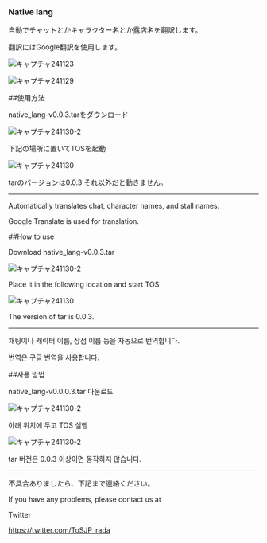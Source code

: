 ### Native lang

自動でチャットとかキャラクター名とか露店名を翻訳します。

翻訳にはGoogle翻訳を使用します。

![キャプチャ241123](https://github.com/user-attachments/assets/ed0fd698-a4d3-4c8f-a84d-a9ec3209c1e2)

![キャプチャ241129](https://github.com/user-attachments/assets/653526e7-98ba-4dd6-9da8-9eed2611e5a5)


##使用方法

native_lang-v0.0.3.tarをダウンロード

![キャプチャ241130-2](https://github.com/user-attachments/assets/013d1e49-fb82-429d-aa7e-ddb109e5d5a8)

下記の場所に置いてTOSを起動

![キャプチャ241130](https://github.com/user-attachments/assets/987111fc-d0e9-4bef-8b3b-d1b95d81f3c7)

tarのバージョンは0.0.3 それ以外だと動きません。


-----

Automatically translates chat, character names, and stall names.

Google Translate is used for translation.


##How to use

Download native_lang-v0.0.3.tar

![キャプチャ241130-2](https://github.com/user-attachments/assets/013d1e49-fb82-429d-aa7e-ddb109e5d5a8)

Place it in the following location and start TOS

![キャプチャ241130](https://github.com/user-attachments/assets/987111fc-d0e9-4bef-8b3b-d1b95d81f3c7)

The version of tar is 0.0.3.


-----

채팅이나 캐릭터 이름, 상점 이름 등을 자동으로 번역합니다.

번역은 구글 번역을 사용합니다.


##사용 방법

native_lang-v0.0.0.3.tar 다운로드

![キャプチャ241130-2](https://github.com/user-attachments/assets/013d1e49-fb82-429d-aa7e-ddb109e5d5a8)

아래 위치에 두고 TOS 실행

![キャプチャ241130-2](https://github.com/user-attachments/assets/013d1e49-fb82-429d-aa7e-ddb109e5d5a8)

tar 버전은 0.0.3 이상이면 동작하지 않습니다.


-----

不具合ありましたら、下記まで連絡ください。

If you have any problems, please contact us at

Twitter

https://twitter.com/ToSJP_rada

